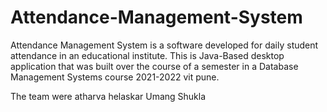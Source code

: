 # Attendance-Management-System
Attendance Management System is a software developed for daily student attendance in an educational institute.
This is Java-Based desktop application that was built over the course of a semester in a Database Management Systems course 2021-2022 vit pune.

The team were
atharva helaskar
Umang Shukla
